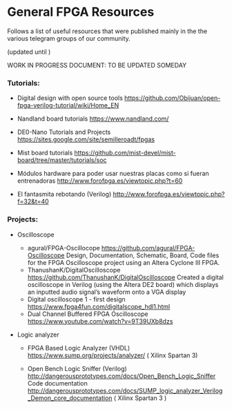 # General FPGA Resources

Follows a list of useful resources that were published mainly in the the various telegram groups of our community.

(updated until     )

WORK IN PROGRESS DOCUMENT:  TO BE UPDATED SOMEDAY

### Tutorials:

* Digital design with open source tools https://github.com/Obijuan/open-fpga-verilog-tutorial/wiki/Home_EN 

* Nandland board tutorials https://www.nandland.com/

* DE0-Nano Tutorials and Projects  https://sites.google.com/site/semilleroadt/fpgas  

* Mist board tutorials https://github.com/mist-devel/mist-board/tree/master/tutorials/soc 

* Módulos hardware para poder usar nuestras placas como si fueran entrenadoras http://www.forofpga.es/viewtopic.php?t=60   

* El fantasmita rebotando (Verilog) http://www.forofpga.es/viewtopic.php?f=32&t=40  

  

### Projects:

* Oscilloscope

  * agural/FPGA-Oscillocope https://github.com/agural/FPGA-Oscilloscope Design, Documentation, Schematic, Board, Code files for the FPGA Oscilloscope project using an Altera Cyclone III FPGA.  
  * ThanushanK/DigitalOscilloscope https://github.com/ThanushanK/DigitalOscilloscope
    Created a digital oscilloscope in Verilog (using the Altera DE2 board) which displays an inputted audio signal’s waveform onto a VGA display 
  * Digital oscilloscope 1 - first design https://www.fpga4fun.com/digitalscope_hdl1.html
  * Dual Channel Buffered FPGA Oscilloscope https://www.youtube.com/watch?v=9T39UXb8dzs

* Logic analyzer

  * FPGA Based Logic Analyzer (VHDL)  https://www.sump.org/projects/analyzer/ ( Xilinx Spartan 3)

  * Open Bench Logic Sniffer (Verilog) http://dangerousprototypes.com/docs/Open_Bench_Logic_Sniffer  Code documentation http://dangerousprototypes.com/docs/SUMP_logic_analyzer_Verilog_Demon_core_documentation ( Xilinx Spartan 3 )

    